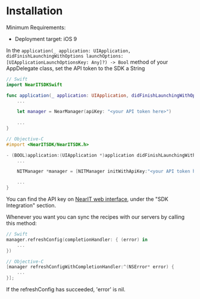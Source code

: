 # Installation #

Minimum Requirements:

- Deployment target: iOS 9

<!-- To start using the SDK, include this in your app *Podfile*  // TODO: -

```ruby
pod 'NMSDK'
```
-->
In the `application(_ application: UIApplication, didFinishLaunchingWithOptions launchOptions: [UIApplicationLaunchOptionsKey: Any]?) -> Bool` method of your AppDelegate class, set the API token to the SDK a String


```swift
// Swift
import NearITSDKSwift

func application(_ application: UIApplication, didFinishLaunchingWithOptions launchOptions: [UIApplicationLaunchOptionsKey: Any]?) -> Bool {
	...

	let manager = NearManager(apiKey: "<your API token here>")
   
	...
}
```

```objective-c
// Objective-C
#import <NearITSDK/NearITSDK.h>

- (BOOL)application:(UIApplication *)application didFinishLaunchingWithOptions:(NSDictionary *)launchOptions {
    ...

    NITManager *manager = [NITManager initWithApiKey:"<your API token here>"];

    ...
}
```

You can find the API key on [NearIT web interface](https://go.nearit.com/), under the "SDK Integration" section.

Whenever you want you can sync the recipes with our servers by calling this method:

```swift
// Swift
manager.refreshConfig(completionHandler: { (error) in
    ...
})
```

```objective-c
// Objective-C
[manager refreshConfigWithCompletionHandler:^(NSError* error) {
    ...
}];
```

If the refreshConfig has succeeded, 'error' is nil.
